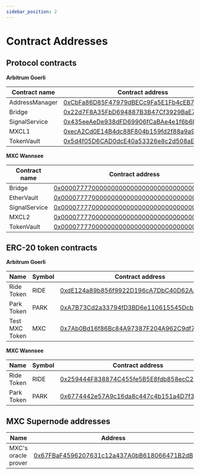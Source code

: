 ```yaml
---
sidebar_position: 2
---
```


# Contract Addresses

## Protocol contracts

**Arbitrum Goerli**

| Contract name  | Contract address                                                                                                            |
|----------------|-----------------------------------------------------------------------------------------------------------------------------|
| AddressManager | [0xCbFa86D85F47979dBECc9Fa5E1Fb4cEB751c92FC](https://goerli.arbiscan.io/address/0xCbFa86D85F47979dBECc9Fa5E1Fb4cEB751c92FC) |
| Bridge         | [0x22d7F8A35FbD694887B3B47Cf3929BaE76727e4B](https://goerli.arbiscan.io/address/0x22d7F8A35FbD694887B3B47Cf3929BaE76727e4B) |
| SignalService  | [0x435eeAeDe938dFD69906fCaBAe4e1f6b6B5af4dF](https://goerli.arbiscan.io/address/0x435eeAeDe938dFD69906fCaBAe4e1f6b6B5af4dF) |
| MXCL1          | [0xecA2Cd0E14B4dc88F804b159fd2f88a9a90E9c37](https://goerli.arbiscan.io/address/0xecA2Cd0E14B4dc88F804b159fd2f88a9a90E9c37) |
| TokenVault     | [0x5d4f05D6CAD0dcE40a53326e8c2d508aE066f397](https://goerli.arbiscan.io/address/0x5d4f05D6CAD0dcE40a53326e8c2d508aE066f397) |

**MXC Wannsee**

| Contract name  | Contract address                                                                                                                  |
|----------------|-----------------------------------------------------------------------------------------------------------------------------------|
| Bridge         | [0x0000777700000000000000000000000000000004](https://wannsee-explorer.mxc.com/address/0x0000777700000000000000000000000000000004) |
| EtherVault     | [0x0000777700000000000000000000000000000003](https://wannsee-explorer.mxc.com/address/0x0000777700000000000000000000000000000003) |
| SignalService  | [0x0000777700000000000000000000000000000007](https://wannsee-explorer.mxc.com/address/0x0000777700000000000000000000000000000007) |
| MXCL2          | [0x0000777700000000000000000000000000000001](https://wannsee-explorer.mxc.com/address/0x0000777700000000000000000000000000000001) |
| TokenVault     | [0x0000777700000000000000000000000000000002](https://wannsee-explorer.mxc.com/address/0x0000777700000000000000000000000000000002) |

## ERC-20 token contracts
 
**Arbitrum Goerli**

| Name             | Symbol | Contract address                                                                                                          |
|------------------|--------|---------------------------------------------------------------------------------------------------------------------------|
| Ride Token       | RIDE   | [0xdE124a89b856f9922D196cA7DbC40D62AA0a754E](https://goerli.arbiscan.io/token/0xde124a89b856f9922d196ca7dbc40d62aa0a754e) |
| Park Token       | PARK   | [0xA7B73Cd2a33794fD3BD6e110615545Dcb598c723](https://goerli.arbiscan.io/token/0xa7b73cd2a33794fd3bd6e110615545dcb598c723) |
| Test MXC Token   | MXC    | [0x7Ab0Bd16f86Bc84A97387F204A962C9df79b420A](https://goerli.arbiscan.io/token/0x7Ab0Bd16f86Bc84A97387F204A962C9df79b420A) |

**MXC Wannsee** 

| Name       | Symbol | Contract address                                                                                                                  |
|------------|--------|-----------------------------------------------------------------------------------------------------------------------------------|
| Ride Token | RIDE   | [0x259444F838874C455fe5B5E8fdb858ecC2Ea7911](https://wannsee-explorer.mxc.com/address/0x259444F838874C455fe5B5E8fdb858ecC2Ea7911) |
| Park Token | PARK   | [0x6774442e57A9c16da8c447c4b151a4D7f306d92f](https://wannsee-explorer.mxc.com/address/0x6774442e57A9c16da8c447c4b151a4D7f306d92f) |

## MXC Supernode addresses
| Name                | Address                                                                                                                     |
|---------------------|-----------------------------------------------------------------------------------------------------------------------------|
| MXC's oracle prover | [0x67FBaF4596207631c12a437A0bB618066471B2dB](https://goerli.arbiscan.io/address/0x67fbaf4596207631c12a437a0bb618066471b2db) |
